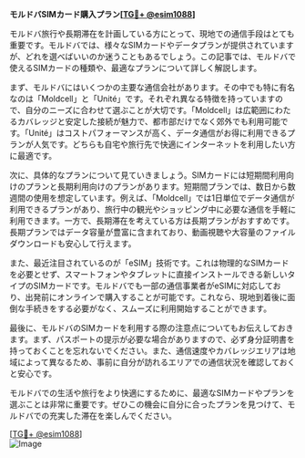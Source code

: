 **モルドバSIMカード購入プラン[[TG💪+ @esim1088](https://t.me/s/esim1088)]**

モルドバ旅行や長期滞在を計画している方にとって、現地での通信手段はとても重要です。モルドバでは、様々なSIMカードやデータプランが提供されていますが、どれを選べばいいのか迷うこともあるでしょう。この記事では、モルドバで使えるSIMカードの種類や、最適なプランについて詳しく解説します。

まず、モルドバにはいくつかの主要な通信会社があります。その中でも特に有名なのは「Moldcell」と「Unité」です。それぞれ異なる特徴を持っていますので、自分のニーズに合わせて選ぶことが大切です。「Moldcell」は広範囲にわたるカバレッジと安定した接続が魅力で、都市部だけでなく郊外でも利用可能です。「Unité」はコストパフォーマンスが高く、データ通信がお得に利用できるプランが人気です。どちらも自宅や旅行先で快適にインターネットを利用したい方に最適です。

次に、具体的なプランについて見ていきましょう。SIMカードには短期間利用向けのプランと長期利用向けのプランがあります。短期間プランでは、数日から数週間の使用を想定しています。例えば、「Moldcell」では1日単位でデータ通信が利用できるプランがあり、旅行中の観光やショッピング中に必要な通信を手軽に利用できます。一方で、長期滞在を考えている方は長期プランがおすすめです。長期プランではデータ容量が豊富に含まれており、動画視聴や大容量のファイルダウンロードも安心して行えます。

また、最近注目されているのが「eSIM」技術です。これは物理的なSIMカードを必要とせず、スマートフォンやタブレットに直接インストールできる新しいタイプのSIMカードです。モルドバでも一部の通信事業者がeSIMに対応しており、出発前にオンラインで購入することが可能です。これなら、現地到着後に面倒な手続きをする必要がなく、スムーズに利用開始することができます。

最後に、モルドバのSIMカードを利用する際の注意点についてもお伝えしておきます。まず、パスポートの提示が必要な場合がありますので、必ず身分証明書を持っておくことを忘れないでください。また、通信速度やカバレッジエリアは地域によって異なるため、事前に自分が訪れるエリアでの通信状況を確認しておくと安心です。

モルドバでの生活や旅行をより快適にするために、最適なSIMカードやプランを選ぶことは非常に重要です。ぜひこの機会に自分に合ったプランを見つけて、モルドバでの充実した滞在を楽しんでください。

[[TG💪+ @esim1088](https://t.me/s/esim1088)]  
![Image](https://i.postimg.cc/Y0z9fWf4/image.png)